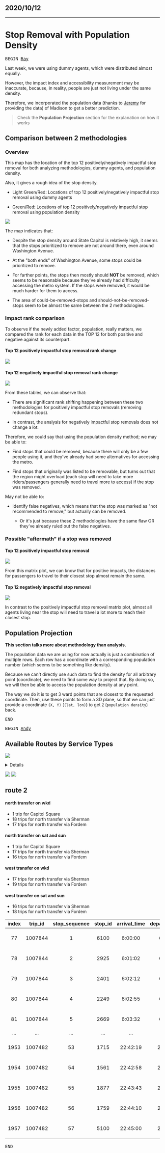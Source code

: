 ## 2020/10/12

-------

# Stop Removal with Population Density

<kbd>BEGIN [Ray][Ray]</kbd>

Last week, we were using dummy agents, which were distributed almost equally. 

However, the impact index and accessibility measurement may be inaccurate, 
because, in reality, people are just not living under the same density.

Therefore, we incorporated the population data (thanks to [Jeremy][Jeremy] for providing the data) of Madison to get a better prediction.

> Check the **Population Projection** section for the explanation on how it works

## Comparison between 2 methodologies

### Overview

This map has the location of the top 12 positively/negatively impactful stop removal for both analyzing methodologies, dummy agents, and population density.

Also, it gives a rough idea of the stop density.

- Light Green/Red: Locations of top 12 positively/negatively impactful stop removal using dummy agents

- Green/Red: Locations of top 12 positively/negatively impactful stop removal using population density

![](../assets/reports/images/1012/1012-03.png)

The map indicates that:

- Despite the stop density around State Capitol is relatively high, 
  it seems that the stops prioritized to remove are not around there, even around Washington Avenue.
  
- At the "both ends" of Washington Avenue, some stops could be prioritized to remove.

- For farther points, the stops then mostly should **NOT** be removed, which seems to be reasonable 
because they've already had difficulty accessing the metro system. If the stops were removed, it would be much harder for them to access.
  
- The area of could-be-removed-stops and should-not-be-removed-stops seem to be almost the same between the 2 methodologies.

### Impact rank comparison

To observe if the newly added factor, population, really matters, 
we compared the rank for each data in the TOP 12 for both positive and negative against its counterpart.

#### Top 12 positively impactful stop removal rank change

![](../assets/reports/images/1012/1012-01.png)

#### Top 12 negatively impactful stop removal rank change

![](../assets/reports/images/1012/1012-02.png)

From these tables, we can observe that:

- There are significant rank shifting happening between these two methodologies 
  for positively impactful stop removals (removing redundant stops).
  
- In contrast, the analysis for negatively impactful stop removals does not change a lot.

Therefore, we could say that using the population density method; we may be able to:

- Find stops that could be removed, because there will only be a few people using it, and they've already had some alternatives for accessing the metro.
  
- Find stops that originally was listed to be removable, but turns out that the region might overload
  (each stop will need to take more riders/passengers generally need to travel more to access) if the stop was removed.
  
May not be able to:

- Identify false negatives, which means that the stop was marked as "not recommended to remove," but actually can be removed.

  - Or it's just because these 2 methodologies have the same flaw OR they've already ruled out the false negatives.
  
### Possible "aftermath" if a stop was removed

#### Top 12 positively impactful stop removal

![](../assets/reports/images/1012/1012-04.png)

From this matrix plot, we can know that for positive impacts, 
the distances for passengers to travel to their closest stop almost remain the same.

#### Top 12 negatively impactful stop removal

![](../assets/reports/images/1012/1012-05.png)

In contrast to the positively impactful stop removal matrix plot, 
almost all agents living near the stop will need to travel a lot more to reach their closest stop.

## Population Projection

**This section talks more about methodology than analysis.**

The population data we are using for now actually is just a combination of multiple rows. 
Each row has a coordinate with a corresponding population number (which seems to be something like density).

Because we can't directly use such data to find the density for all arbitrary point (coordinate), 
we need to find some way to project that. By doing so, we will then be able to access the population density at any point.

The way we do it is to get 3 ward points that are closest to the requested coordinate. 
Then, use these points to form a 3D plane, 
so that we can just provide a coordinate `(X, Y)` (`(lat, lon)`) to get `Z` (`population density`) back.

<kbd>END</kbd>

<kbd>BEGIN [Andy][Andy]</kbd>
## Available Routes by Service Types

![](../assets/reports/images/1012/1012-06.jpg)

<details>
  <summary>Details</summary>
  
  ##### On weekdays
  - routes [59, 63, 68, 78] do not provide services
  ##### On Saturdays
  - routes [10, 11, 12, 15, 23, 27, 33, 39, 44, 48, 49, 52, 55, 70, 72, 73, 75, 84] do not provide services
  ##### On Sundays
  - routes [10, 11, 12, 15, 23, 27, 33, 39, 44, 48, 49, 52, 55, 70, 72, 73, 75, 84] do not provide services
  ##### On holidays
  - routes [10, 11, 12, 15, 23, 27, 33, 39, 44, 48, 49, 52, 55, 70, 72, 73, 75, 78, 81, 82] do not provide services
  ##### On modified weekdays
  - routes [10, 11, 12, 15, 23, 27, 33, 39, 44, 48, 49, 52, 70, 72, 73, 80, 81, 82, 84] do not provide services
</details>


![](../assets/reports/images/1012/1012-07.png)
![](../assets/reports/images/1012/1012-08.png)

## route 2

#### north transfer on wkd
- 1  trip  for Capitol Square
- 18 trips for north transfer via Sherman
- 17 trips for north transfer via Fordem

#### north transfer on sat and sun
- 1  trip  for Capitol Square
- 17 trips for north transfer via Sherman
- 16 trips for north transfer via Fordem

#### west transfer on wkd
- 17 trips for north transfer via Sherman
- 19 trips for north transfer via Fordem

#### west transfer on sat and sun
- 16 trips for north transfer via Sherman
- 18 trips for north transfer via Fordem

index | trip_id | stop_sequence | stop_id | arrival_time | departure_time	| shape_dist_traveled	| full_headsign | stop_lat | stop_lon	| DailyBoard
:---: | :---: | :---: | :---: | :---: | :---: | :---: | :---: | :---: | :---: | :---:
77 | 1007844 | 1 | 6100 | 6:00:00 | 6:00:00 | 0.0097 | NORTH TRANSFER: VIA FORDEM	| 43.053883	| -89.475098	| 199.04    
78 | 1007844 | 2 | 2925 | 6:01:02 | 6:01:02 | 0.3175 | NORTH TRANSFER: VIA FORDEM	| 43.056418	| -89.472755	| 7.45      
79 | 1007844 | 3 | 2401 | 6:02:12 | 6:02:12 | 0.6611 | NORTH TRANSFER: VIA FORDEM	| 43.061234	| -89.471956	| 10.57     
80 | 1007844 | 4 | 2249 | 6:02:55 | 6:02:55 | 0.8757 | NORTH TRANSFER: VIA FORDEM	| 43.064090	| -89.471242	| 6.79      
81 | 1007844 | 5 | 2669 | 6:03:32 | 6:03:32 | 1.0579 | NORTH TRANSFER: VIA FORDEM	| 43.066034	| -89.468873	| 2.23      
... | ... | ... | ... | ... | ... | ... | ... | ... | ... | ...       
1953 | 1007482 | 53 | 1715 | 22:42:19 | 22:42:19 | 10.0604 | NORTH TRANSFER: VIA FORDEM	| 43.109495	| -89.363707	| 1.00      
1954 | 1007482 | 54 | 1561 | 22:42:58 | 22:42:58 | 10.2226 | NORTH TRANSFER: VIA FORDEM	| 43.111841	| -89.363667	| 2.34      
1955 | 1007482 | 55 | 1877 | 22:43:43 | 22:43:43 | 10.4115 | NORTH TRANSFER: VIA FORDEM	| 43.114124	| -89.363344	| 1.56      
1956 | 1007482 | 56 | 1759 | 22:44:10 | 22:44:10 | 10.5258 | NORTH TRANSFER: VIA FORDEM	| 43.114105	| -89.361072	| 1.11      
1957 | 1007482 | 57 | 5100 | 22:45:00 | 22:45:00 | 10.7180 | NORTH TRANSFER: VIA FORDEM	| 43.113253	| -89.358540	| 172.90    


<kbd>END</kbd>

[Ray]: https://github.com/RaenonX
[Andy]: https://github.com/yayen-lin
[Jeremy]: https://github.com/jmsusanto
